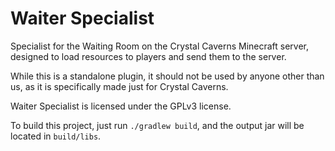 # Waiter Specialist

Specialist for the Waiting Room on the Crystal Caverns Minecraft server, designed to load resources to players and send them to the server.

While this is a standalone plugin, it should not be used by anyone other than us, as it is specifically made just for Crystal Caverns.

Waiter Specialist is licensed under the GPLv3 license.

To build this project, just run `./gradlew build`, and the output jar will be located in `build/libs`.